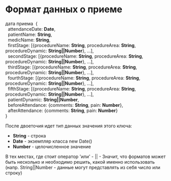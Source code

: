 # Формат данных о приеме

дата приема &nbsp;{  
&nbsp;&nbsp;attendanceDate: **Date**,  
&nbsp;&nbsp;patientName: **String**,  
&nbsp;&nbsp;medicName: **String**,  
&nbsp;&nbsp;firstStage: [{procedureName: **String**, procedureArea: **String**, procedureDynamic: **String||Number**}, ...],  
&nbsp;&nbsp;secondStage: [{procedureName: **String**, procedureArea: **String**, procedureDynamic: **String||Number**}, ...],  
&nbsp;&nbsp;thirdStage: [{procedureName: **String**, procedureArea: **String**, procedureDynamic: **String||Number**}, ...],  
&nbsp;&nbsp;fourthStage: [{procedureName: **String**, procedureArea: **String**, procedureDynamic: **String||Number**}, ...],  
&nbsp;&nbsp;fifthStage: [{procedureName: **String**, procedureArea: **String**, procedureDynamic: **String||Number**}, ...],  
&nbsp;&nbsp;patientDynamic: **String||Number**,  
&nbsp;&nbsp;beforeAttendance: {comments: **String**, pain: **Number**},  
&nbsp;&nbsp;afterAttendance: {comments: **String**, pain: **Number**}  
}  
  
После двоеточия идет тип данных значения этого ключа:  
- **String** - строка  
- **Date** - экземпляр класса new Date()  
- **Number** - целочисленное значение  
  
В тех местах, где стоит оператор 'или' - || - Значит, что форматов может быть несколько и необходимо решить, какой именно использовать (напр. String||Number - данные могут представлять из себя число или строку)
